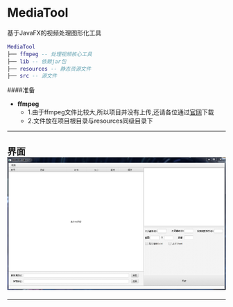 # MediaTool
基于JavaFX的视频处理图形化工具

``` lua
MediaTool
├── ffmpeg -- 处理视频核心工具
├── lib -- 依赖jar包
├── resources -- 静态资源文件
├── src -- 源文件
```

####准备
- **ffmpeg** 
    - 1.由于ffmpeg文件比较大,所以项目并没有上传,还请各位通过[官网](http://ffmpeg.org/download.html)下载
    - 2.文件放在项目根目录与resources同级目录下
-----
界面
![###](https://raw.githubusercontent.com/youz88/image/master/mediaTool.png)
-
-----
